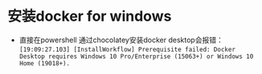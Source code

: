 # 安装docker for windows

- 直接在powershell 通过chocolatey安装docker desktop会报错：  
  `[19:09:27.103] [InstallWorkflow] Prerequisite failed: Docker Desktop requires Windows 10 Pro/Enterprise (15063+) or Windows 10 Home (19018+).`
